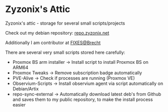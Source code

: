 # Zyzonix's Attic
Zyzonix's attic - storage for several small scripts/projects

Check out my debian repository: [repo.zyzonix.net](https://repo.zyzonix.net/)

Additionally I am contributor at [FIXES@Brecht](https://fixes.brecht-schule.hamburg/)

There are several very small scripts stored here carefully:

- Proxmox BS arm installer -> Install script to install Proxmox BS on ARM64
- Proxmox Tweaks -> Remove subscription badge automatically
- PVE-Alive -> Check if processes are running (Proxmox VE)
- Observium-Scripts -> Install observium agent via script automatically on Debian/Artix
- repo-sync-external -> Automatically download latest deb's from Github and saves them to my public repository, to make the install process easier

